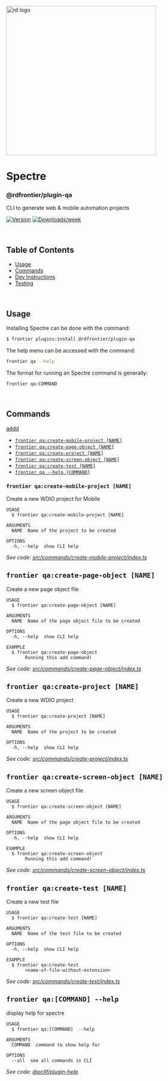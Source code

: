 <div align="left">
  <br/>
  <a href="https://www.realdecoy.com/jamaica/" title="REALDECOY">
    <img width=400px src="https://www.realdecoy.com/wp-content/uploads/2019/02/Realdecoy-logo-transparent.png" alt="rd logo">
  </a>
  <br/>
</div>


# Spectre

### @rdfrontier/plugin-qa
CLI to generate web & mobile automation projects

[![Version](https://img.shields.io/npm/v/spectre-cli.svg)](https://www.npmjs.com/package/@rdfrontier/plugin-qa)
[![Downloads/week](https://img.shields.io/npm/dw/spectre.svg)](https://www.npmjs.com/package/@rdfrontier/plugin-qa)

&nbsp; &nbsp; &nbsp;

<!-- custom-toc -->

## Table of Contents

- [Usage](#usage)
- [Commands ](#options)
- [Dev Instructions](#Development)
- [Testing](#Testing)
<!-- custom-tocstop -->

&nbsp; &nbsp; &nbsp;

## Usage
 
<!-- custom-usage -->
Installing Spectre can be done with the command:
```bash
$ frontier plugins:install @rdfrontier/plugin-qa
```

The help menu can be accessed with the command:

```bash
frontier qa --help
```

The format for running an Spectre command is generally: 

```bash
frontier qa:COMMAND
```
<!-- custom-usagestop -->

&nbsp; &nbsp; &nbsp;


## Commands

[addd](#frontier-qacreate-screen-object-name)
<!-- custom-commands --> 

- [`frontier qa:create-mobile-project [NAME]`](#frontier-qa-create-mobile-project-name)
- [`frontier qa:create-page-object [NAME]`](#frontier-qa-create-page-object-name)
- [`frontier qa:create-project [NAME]`](#frontier-q-create-project-name)
- [`frontier qa:create-screen-object [NAME]`](#frontier-qacreate-screen-object-name)
- [`frontier qa:create-test [NAME]`](#frontier-qa-create-test-name)
- [`frontier qa --help [COMMAND]`](#frontier-qa-help-command)


### `frontier qa:create-mobile-project [NAME]`

Create a new WDIO project for Mobile

```
USAGE
  $ frontier qa:create-mobile-project [NAME]

ARGUMENTS
  NAME  Name of the project to be created

OPTIONS
  -h, --help  show CLI help
```

_See code:
[src/commands/create-mobile-project/index.ts](https://github.com/realdecoy/frontier/blob/main/packages/frontier-plugins/plugin-qa/src/commands/qa/create-mobile-project/index.ts)_

## `frontier qa:create-page-object [NAME]`

Create a new page object file

```
USAGE
  $ frontier qa:create-page-object [NAME]

ARGUMENTS
  NAME  Name of the page object file to be created

OPTIONS
  -h, --help  show CLI help

EXAMPLE
  $ frontier qa:create-page-object
       Running this add command!
```

_See code:
[src/commands/create-page-object/index.ts](https://github.com/realdecoy/frontier/blob/main/packages/frontier-plugins/plugin-qa/src/commands/qa/create-page-object/index.ts)_

## `frontier qa:create-project [NAME]`

Create a new WDIO project

```
USAGE
  $ frontier qa:create-project [NAME]

ARGUMENTS
  NAME  Name of the project to be created

OPTIONS
  -h, --help  show CLI help
```

_See code:
[src/commands/create-project/index.ts](https://github.com/realdecoy/frontier/blob/main/packages/frontier-plugins/plugin-qa/src/commands/qa/create-project/index.ts)_

## `frontier qa:create-screen-object [NAME]`

Create a new screen object file

```
USAGE
  $ frontier qa:create-screen-object [NAME]

ARGUMENTS
  NAME  Name of the page object file to be created

OPTIONS
  -h, --help  show CLI help

EXAMPLE
  $ frontier qa:create-screen-object
       Running this add command!
```

_See code:
[src/commands/create-screen-object/index.ts](https://github.com/realdecoy/frontier/blob/main/packages/frontier-plugins/plugin-qa/src/commands/qa/create-screen-object/index.ts)_

## `frontier qa:create-test [NAME]`

Create a new test file

```
USAGE
  $ frontier qa:create-test [NAME]

ARGUMENTS
  NAME  Name of the test file to be created

OPTIONS
  -h, --help  show CLI help

EXAMPLE
  $ frontier qa:create-test
       <name-of-file-without-extension>
```

_See code:
[src/commands/create-test/index.ts](https://github.com/realdecoy/frontier/blob/main/packages/frontier-plugins/plugin-qa/src/commands/qa/create-test/index.ts)_

## `frontier qa:[COMMAND] --help `

display help for spectre

```
USAGE
  $ frontier qa:[COMMAND]  --help 

ARGUMENTS
  COMMAND  command to show help for

OPTIONS
  --all  see all commands in CLI
```

_See code:
[@oclif/plugin-help](https://github.com/oclif/plugin-help/blob/v3.2.2/src/commands/help.ts)_

<!-- commandsstop -->

